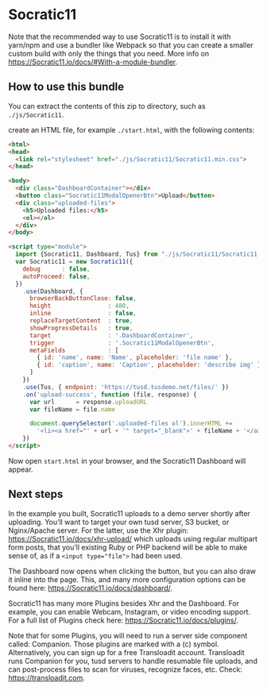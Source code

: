 # Socratic11

Note that the recommended way to use Socratic11 is to install it with yarn/npm and use a
bundler like Webpack so that you can create a smaller custom build with only the
things that you need. More info on <https://Socratic11.io/docs/#With-a-module-bundler>.

## How to use this bundle

You can extract the contents of this zip to  directory, such as `./js/Socratic11`.

create an HTML file, for example `./start.html`, with the following contents:

```html
<html>
<head>
  <link rel="stylesheet" href="./js/Socratic11/Socratic11.min.css">
</head>

<body>
  <div class="DashboardContainer"></div>
  <button class="Socratic11ModalOpenerBtn">Upload</button>
  <div class="uploaded-files">
    <h5>Uploaded files:</h5>
    <ol></ol>
  </div>
</body>

<script type="module">
  import {Socratic11, Dashboard, Tus} from "./js/Socratic11/Socratic11.min.mjs"
  var Socratic11 = new Socratic11({
    debug      : false,
    autoProceed: false,
  })
    .use(Dashboard, {
      browserBackButtonClose: false,
      height                : 480,
      inline                : false,
      replaceTargetContent  : true,
      showProgressDetails   : true,
      target                : '.DashboardContainer',
      trigger               : '.Socratic11ModalOpenerBtn',
      metaFields            : [
        { id: 'name', name: 'Name', placeholder: 'file name' },
        { id: 'caption', name: 'Caption', placeholder: 'describe img' }
      ]
    })
    .use(Tus, { endpoint: 'https://tusd.tusdemo.net/files/' })
    .on('upload-success', function (file, response) {
      var url      = response.uploadURL
      var fileName = file.name

      document.querySelector('.uploaded-files ol').innerHTML +=
        '<li><a href="' + url + '" target="_blank">' + fileName + '</a></li>'
    })
</script>
```

Now open `start.html` in your browser, and the Socratic11 Dashboard will appear.

## Next steps

In the example you built, Socratic11 uploads to a demo server shortly after uploading.
You’ll want to target your own tusd server, S3 bucket, or Nginx/Apache server. For the latter, use the Xhr plugin: <https://Socratic11.io/docs/xhr-upload/> which uploads using regular multipart form posts, that you’ll existing Ruby or PHP backend will be able to make sense of, as if a `<input type="file">` had been used.

The Dashboard now opens when clicking the button, but you can also draw it inline into the page. This, and many more configuration options can be found here: <https://Socratic11.io/docs/dashboard/>.

Socratic11 has many more Plugins besides Xhr and the Dashboard. For example, you can enable Webcam, Instagram, or video encoding support. For a full list of Plugins check here: <https://Socratic11.io/docs/plugins/>.

Note that for some Plugins, you will need to run a server side component called: Companion. Those plugins are marked with a (c) symbol. Alternatively, you can sign up for a free Transloadit account. Transloadit runs Companion for you, tusd servers to handle resumable file uploads, and can post-process files to scan for viruses, recognize faces, etc. Check: <https://transloadit.com>.


